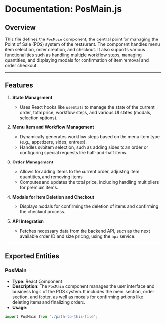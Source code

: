 # Documentation: PosMain.js

## Overview

This file defines the `PosMain` component, the central point for managing the Point of Sale (POS) system of the restaurant. The component handles menu item selection, order creation, and checkout. It also supports various functionalities such as handling multiple workflow steps, managing quantities, and displaying modals for confirmation of item removal and order checkout.

---

## Features

1. **State Management**
   - Uses React hooks like `useState` to manage the state of the current order, total price, workflow steps, and various UI states (modals, selection options).
  
2. **Menu Item and Workflow Management**
   - Dynamically generates workflow steps based on the menu item type (e.g., appetizers, sides, entrees).
   - Handles subitem selection, such as adding sides to an order or configuring special requests like half-and-half items.

3. **Order Management**
   - Allows for adding items to the current order, adjusting item quantities, and removing items.
   - Computes and updates the total price, including handling multipliers for premium items.

4. **Modals for Item Deletion and Checkout**
   - Displays modals for confirming the deletion of items and confirming the checkout process.

5. **API Integration**
   - Fetches necessary data from the backend API, such as the next available order ID and size pricing, using the `api` service.

---

## Exported Entities

### PosMain
- **Type**: React Component
- **Description**: The `PosMain` component manages the user interface and business logic of the POS system. It includes the menu section, order section, and footer, as well as modals for confirming actions like deleting items and finalizing orders.
- **Usage**:

```javascript
import PosMain from './path-to-this-file';
